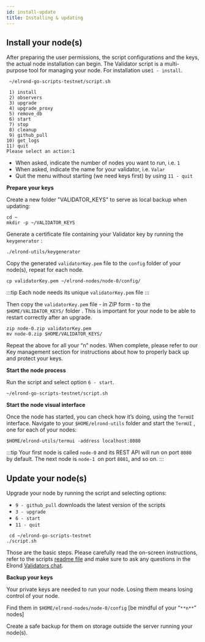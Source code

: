 ```yaml
---
id: install-update
title: Installing & updating
---
```


## **Install your node(s)**

After preparing the user permissions, the script configurations and the keys, the actual node installation can begin. The Validator script is a multi-purpose tool for managing your node. For installation use`1 - install`.

```
 ~/elrond-go-scripts-testnet/script.sh

 1) install
 2) observers
 3) upgrade
 4) upgrade_proxy
 5) remove_db
 6) start
 7) stop
 8) cleanup
 9) github_pull
10) get_logs
11) quit
Please select an action:1
```

- When asked, indicate the number of nodes you want to run, i.e. `1`
- When asked, indicate the name for your validator, i.e. `Valar`
- Quit the menu without starting (we need keys first) by using `11 - quit`

**Prepare your keys**

Create a new folder "VALIDATOR_KEYS" to serve as local backup when updating:

```
cd ~
mkdir -p ~/VALIDATOR_KEYS
```

Generate a certificate file containing your Validator key by running the `keygenerator` :

```
./elrond-utils/keygenerator
```

Copy the generated `validatorKey.pem` file to the `config` folder of your node(s), repeat for each node.

```
cp validatorKey.pem ~/elrond-nodes/node-0/config/
```

:::tip
Each node needs its unique `validatorKey.pem` file
:::

Then copy the `validatorKey.pem` file - in ZIP form - to the `$HOME/VALIDATOR_KEYS/` folder . This is important for your node to be able to restart correctly after an upgrade.

```
zip node-0.zip validatorKey.pem
mv node-0.zip $HOME/VALIDATOR_KEYS/
```

Repeat the above for all your “n” nodes. When complete, please refer to our Key management section for instructions about how to properly back up and protect your keys.

**Start the node process**

Run the script and select option `6 - start`.

```
~/elrond-go-scripts-testnet/script.sh
```

**Start the node visual interface**

Once the node has started, you can check how it’s doing, using the `TermUI` interface. Navigate to your `$HOME/elrond-utils` folder and start the `TermUI` , one for each of your nodes:

```
$HOME/elrond-utils/termui -address localhost:8080
```

:::tip
Your first node is called `node-0` and its REST API will run on port `8080` by default. The next node is `node-1 `on port `8081`, and so on.
:::

## **Update your node(s)**

Upgrade your node by running the script and selecting options:

- `9 - github_pull` downloads the latest version of the scripts
- `3 - upgrade`
- `6 - start`
- `11 - quit`

```
 cd ~/elrond-go-scripts-testnet
./script.sh
```

Those are the basic steps. Please carefully read the on-screen instructions, refer to the scripts [readme file](https://github.com/ElrondNetwork/elrond-go-scripts-testnet/blob/master/README.md) and make sure to ask any questions in the Elrond [Validators chat](https://t.me/ElrondValidators).

**Backup your keys**

Your private keys are needed to run your node. Losing them means losing control of your node.

Find them in `$HOME/elrond-nodes/node-0/config` [be mindful of your “`**n**`” nodes]

Create a safe backup for them on storage outside the server running your node(s).
